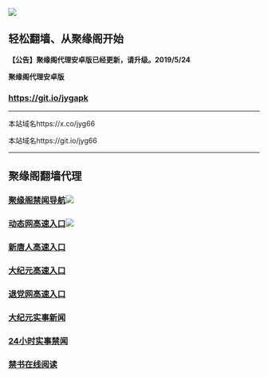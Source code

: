 ![](https://raw.githubusercontent.com/hao369/a/master/j.jpg)



## 轻松翻墙、从聚缘阁开始



**【公告】聚缘阁代理安卓版已经更新，请升级。2019/5/24**

 
**聚缘阁代理安卓版**
### https://git.io/jygapk  

***

本站域名https://x.co/jyg66 

本站域名https://git.io/jyg66



***




## 聚缘阁翻墙代理 


### [聚缘阁禁闻导航](https://5a.weihu.gq/)![](https://raw.githubusercontent.com/hao369/a/master/jyg.gif)

### [动态网高速入口](https://jyg66.gaeww3.ga/?id=2)![](https://raw.githubusercontent.com/hao369/a/master/jygdl.gif)


### [新唐人高速入口](https://jyg66.gaeww3.ga/?id=5)

### [大纪元高速入口](https://jyg66.gaeww3.ga/?id=7)

### [退党网高速入口](https://jyg66.gaeww3.ga/?id=8)




### [大纪元实事新闻](https://git.io/fjmgE)

### [24小时实事禁闻](https://git.io/fj3Go)

### [禁书在线阅读](https://git.io/fjJ5Z)






